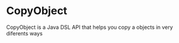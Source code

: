 CopyObject
==========

CopyObject is a Java DSL API that helps you copy a objects in very diferents ways